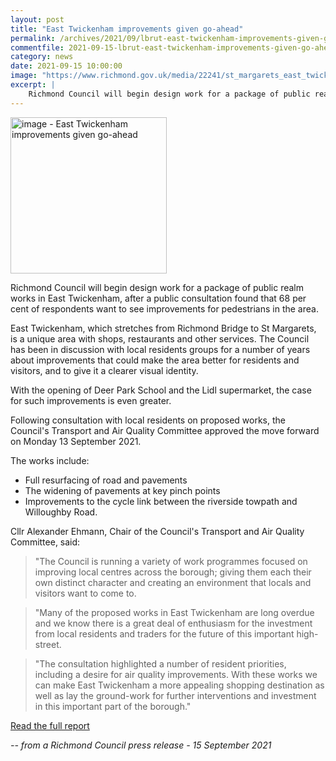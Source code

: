 ```yaml
---
layout: post
title: "East Twickenham improvements given go-ahead"
permalink: /archives/2021/09/lbrut-east-twickenham-improvements-given-go-ahead.html
commentfile: 2021-09-15-lbrut-east-twickenham-improvements-given-go-ahead
category: news
date: 2021-09-15 10:00:00
image: "https://www.richmond.gov.uk/media/22241/st_margarets_east_twickenham.jpg"
excerpt: |
    Richmond Council will begin design work for a package of public realm works  in East Twickenham, after a public consultation found that 68 per cent of  respondents want to see improvements for pedestrians in the area.
---
```


<img src="https://www.richmond.gov.uk/media/22241/st_margarets_east_twickenham.jpg" alt="image - East Twickenham improvements given go-ahead " width="250" class="photo right"  >


Richmond Council will begin design work for a package of public realm works  in East Twickenham, after a public consultation found that 68 per cent of  respondents want to see improvements for pedestrians in the area.

East Twickenham, which stretches from Richmond Bridge to St Margarets, is  a unique area with shops, restaurants and other services. The Council has  been in discussion with local residents groups for a number of years about  improvements that could make the area better for residents and visitors,  and to give it a clearer visual identity.

With the opening of Deer Park School and the Lidl supermarket, the case for  such improvements is even greater.

Following consultation with local residents on proposed works, the  Council's Transport and Air Quality Committee approved the move forward on  Monday 13 September 2021.

The works include:

- Full resurfacing of road and pavements
- The widening of pavements at key pinch points
- Improvements to the cycle link between the riverside towpath and Willoughby Road.

Cllr Alexander Ehmann, Chair of the Council's Transport and Air Quality  Committee, said:

> "The Council is running a variety of work programmes focused on improving  local centres across the borough; giving them each their own distinct  character and creating an environment that locals and visitors want to come  to.

> "Many of the proposed works in East Twickenham are long overdue and we know  there is a great deal of enthusiasm for the investment from local residents  and traders for the future of this important high-street.

> "The consultation highlighted a number of resident priorities, including a  desire for air quality improvements.  With these works we can make East  Twickenham a more appealing shopping destination as well as lay the  ground-work for further interventions and investment in this important part  of the borough."

[Read the full report](https://cabnet.richmond.gov.uk/ieListDocuments.aspx?CId=803&MId=5120)


<cite>-- from a Richmond Council press release - 15 September 2021</cite>
